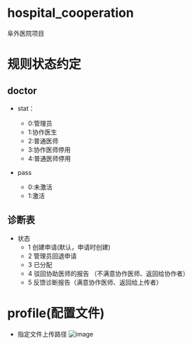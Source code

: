 # hospital_cooperation
阜外医院项目


# 规则状态约定
## doctor
- stat： 
  - 0:管理员
  - 1:协作医生
  - 2:普通医师
  - 3:协作医师停用
  - 4:普通医师停用

- pass
  - 0:未激活
  - 1:激活 
  
## 诊断表
* 状态
    * 1 创建申请(默认，申请时创建)
    * 2 管理员回退申请
    * 3 已分配
    * 4 驳回协助医师的报告 （不满意协作医师、返回给协作者）
    * 5 反馈诊断报告（满意协作医师、返回给上传者）


 
# profile(配置文件)
- 指定文件上传路径
![image](https://user-images.githubusercontent.com/54475097/127613709-b4cd075f-f3f6-4b4c-8189-2cacae92ab84.png)
